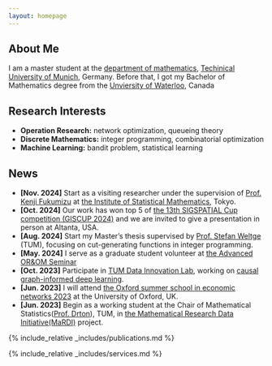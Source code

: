 ```yaml
---
layout: homepage
---
```


## About Me

I am a master student at the [department of mathematics](https://www.math.cit.tum.de/math/home/), [Techinical University of Munich](https://www.tum.de/en/), Germany. Before that, I got my Bachelor of Mathematics degree from the [Unviersity of Waterloo](https://uwaterloo.ca/), Canada

## Research Interests

- **Operation Research:** network optimization, queueing theory 
- **Discrete Mathematics:** integer programming, combinatorial optimization
- **Machine Learning:** bandit problem, statistical learning

## News

- **[Nov. 2024]** Start as a visiting researcher under the supervision of [Prof. Kenji Fukumizu](https://www.ism.ac.jp/~fukumizu/) at [the Institute of Statistical Mathematics](https://www.ism.ac.jp/index_e.html), Tokyo.
- **[Oct. 2024]** Our work has won top 5 of [the 13th SIGSPATIAL Cup competition (GISCUP 2024)](https://sigspatial2024.sigspatial.org/giscup/index.html) and we are invited to give a presentation in person at Altanta, USA.
- **[Aug. 2024]** Start my Master’s thesis supervised by [Prof. Stefan Weltge](https://www.professoren.tum.de/en/weltge-stefan) (TUM), focusing on cut-generating functions in integer programming.
- **[May. 2024]** I serve as a graduate student volunteer at [the Advanced OR&OM Seminar](https://seminarorom.github.io/)
- **[Oct. 2023]** Participate in [TUM Data Innovation Lab](https://www.mdsi.tum.de/en/di-lab/tum-di-lab/), working on [causal graph-informed deep learning](https://www.mdsi.tum.de/en/di-lab/vergangene-projekte/ws23-tum-chair-for-computer-aided-medical-procedures-augmented-reality-and-oxford-causal-graph-informed-deep-learning/).
- **[Jun. 2023]** I will attend [the Oxford summer school in economic networks 2023](https://www.maths.ox.ac.uk/events/summer-schools/economic-networks) at the University of Oxford, UK.
- **[Jun. 2023]** Begin as a working student at the Chair of Mathematical Statistics([Prof. Drton](https://www.professoren.tum.de/en/drton-mathias)), TUM, in [the Mathematical Research Data Initiative(MaRDI)](https://www.mardi4nfdi.de/about/mission) project.

{% include_relative _includes/publications.md %}

{% include_relative _includes/services.md %}
